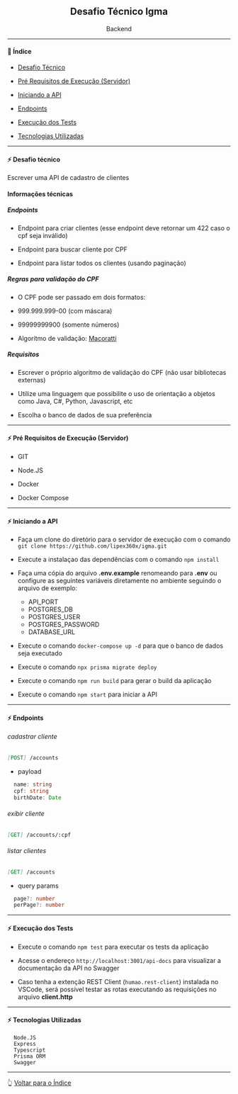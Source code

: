 <h2 align="center">Desafio Técnico Igma</h2>
<p align="center">Backend</p>

---

#### :bookmark_tabs: Índice

- [Desafio Técnico](#zap-desafio-técnico)

- [Pré Requisitos de Execução (Servidor)](#zap-pré-requisitos-de-execução-servidor)

- [Iniciando a API](#zap-iniciando-a-api)

- [Endpoints](#zap-endpoints)

- [Execução dos Tests](#zap-execução-dos-tests)

- [Tecnologias Utilizadas](#zap-tecnologias-utilizadas)

---

#### :zap: Desafio técnico

Escrever uma API de cadastro de clientes 

#### Informações técnicas

##### Endpoints

* Endpoint para criar clientes (esse endpoint deve retornar um 422 caso o cpf seja inválido)

* Endpoint para buscar cliente por CPF

* Endpoint para listar todos os clientes (usando paginação)

##### Regras para validação do CPF

* O CPF pode ser passado em dois formatos:

* 999.999.999-00 (com máscara)

* 99999999900 (somente números)

* Algorítmo de validação: [Macoratti](https://www.macoratti.net/alg_cpf.htm#:~:text=O)


##### Requisitos

* Escrever o próprio algoritmo de validação do CPF (não usar bibliotecas externas)

* Utilize uma linguagem que possibilite o uso de orientação a objetos como Java, C#, Python, Javascript, etc

* Escolha o banco de dados de sua preferência

---

#### :zap: Pré Requisitos de Execução (Servidor)

* GIT

* Node.JS

* Docker

* Docker Compose

---

#### :zap: Iniciando a API

* Faça um clone do diretório para o servidor de execução com o comando `git clone https://github.com/lipex360x/igma.git`

* Execute a instalaçao das dependências com o comando `npm install`

* Faça uma cópia do arquivo **.env.example** renomeando para **.env** ou configure as seguintes variáveis diretamente no ambiente seguindo o arquivo de exemplo:
  * API_PORT
  * POSTGRES_DB
  * POSTGRES_USER
  * POSTGRES_PASSWORD
  * DATABASE_URL
  
* Execute o comando `docker-compose up -d` para que o banco de dados seja executado
* Execute o comando `npx prisma migrate deploy`
* Execute o comando `npm run build` para gerar o build da aplicação
* Execute o comando `npm start` para iniciar a API

---

#### :zap: Endpoints

###### cadastrar cliente

```md
[POST] /accounts
```

* payload

```ts
  name: string
  cpf: string
  birthDate: Date
```

###### exibir cliente

```md
[GET] /accounts/:cpf
```

###### listar clientes

```md
[GET] /accounts
```

* query params

```ts
  page?: number 
  perPage?: number 
```

---

#### :zap: Execução dos Tests

* Execute o comando `npm test` para executar os tests da aplicação

* Acesse o endereço `http://localhost:3001/api-docs` para visualizar a documentação da API no Swagger

* Caso tenha a extenção REST Client (`humao.rest-client`) instalada no VSCode, será possível testar as rotas executando as requisições no arquivo **client.http**

---

#### :zap: Tecnologias Utilizadas

```
  Node.JS
  Express
  Typescript
  Prisma ORM
  Swagger
```

---

:point_up_2: [Voltar para o Índice](#bookmark_tabs-índice)
